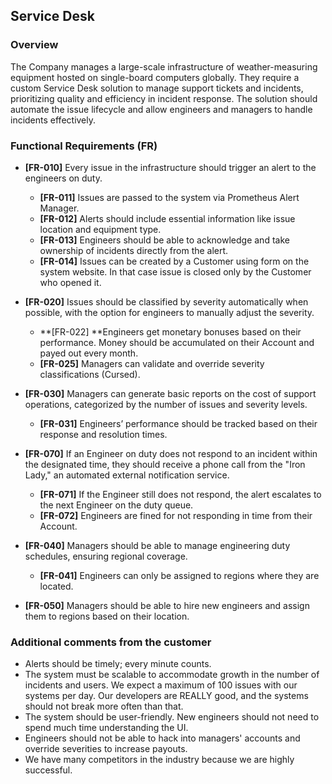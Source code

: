 ## Service Desk
### **Overview**

The Company manages a large-scale infrastructure of weather-measuring equipment hosted on single-board computers globally. They require a custom Service Desk solution to manage support tickets and incidents, prioritizing quality and efficiency in incident response. The solution should automate the issue lifecycle and allow engineers and managers to handle incidents effectively.
### Functional Requirements (FR)

- **[FR-010]** Every issue in the infrastructure should trigger an alert to the engineers on duty.
    - **[FR-011]** Issues are passed to the system via Prometheus Alert Manager.
    - **[FR-012]** Alerts should include essential information like issue location and equipment type.
    - **[FR-013]** Engineers should be able to acknowledge and take ownership of incidents directly from the alert.
    - **[FR-014]** Issues can be created by a Customer using form on the system website. In that case issue is closed only by the Customer who opened it.
- **[FR-020]** Issues should be classified by severity automatically when possible, with the option for engineers to manually adjust the severity.
    - **[FR-022] **Engineers get monetary bonuses based on their performance. Money should be accumulated on their Account and payed out every month.
    - **[FR-025]** Managers can validate and override severity classifications (Cursed).

- **[FR-030]** Managers can generate basic reports on the cost of support operations, categorized by the number of issues and severity levels.
    - **[FR-031]** Engineers’ performance should be tracked based on their response and resolution times.
- **[FR-070]** If an Engineer on duty does not respond to an incident within the designated time, they should receive a phone call from the "Iron Lady," an automated external notification service.
    - **[FR-071]** If the Engineer still does not respond, the alert escalates to the next Engineer on the duty queue.
    - **[FR-072]** Engineers are fined for not responding in time from their Account.

- **[FR-040]** Managers should be able to manage engineering duty schedules, ensuring regional coverage.
    - **[FR-041]** Engineers can only be assigned to regions where they are located.
- **[FR-050]** Managers should be able to hire new engineers and assign them to regions based on their location.


### Additional comments from the customer
- Alerts should be timely; every minute counts.
- The system must be scalable to accommodate growth in the number of incidents and users. We expect a maximum of 100 issues with our systems per day. Our developers are REALLY good, and the systems should not break more often than that.
- The system should be user-friendly. New engineers should not need to spend much time understanding the UI.
- Engineers should not be able to hack into managers' accounts and override severities to increase payouts.
- We have many competitors in the industry because we are highly successful.
